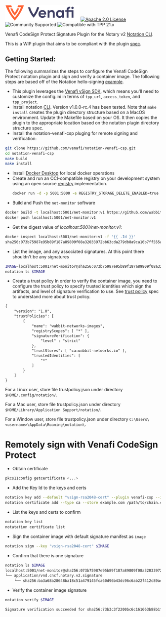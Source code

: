 [![Venafi](https://raw.githubusercontent.com/Venafi/.github/master/images/Venafi_logo.png)](https://www.venafi.com/)
[![Apache 2.0 License](https://img.shields.io/badge/License-Apache%202.0-blue.svg)](https://opensource.org/licenses/Apache-2.0)
![Community Supported](https://img.shields.io/badge/Support%20Level-Community-brightgreen)
![Compatible with TPP 21.x](https://img.shields.io/badge/Compatibility-TPP%2021.x-f9a90c)

Venafi CodeSign Protect Signature Plugin for the Notary v2 [Notation CLI](https://github.com/notaryproject/notation).

This is a WIP plugin that aims to be compliant with the plugin [spec](https://github.com/notaryproject/notaryproject/blob/main/specs/plugin-extensibility.md).

## Getting Started:
The following summarizes the steps to configure the Venafi CodeSign Protect notation plugin and sign and verify a container image.  The following steps are based off of the Notation hello-signing [example](https://github.com/notaryproject/notation/blob/main/docs/hello-signing.md#getting-started).

- This plugin leverages the [Venafi vSign SDK](https://github.com/venafi/vsign), which means you'll need to customize the config.ini in terms of `tpp_url`, `access_token`, and `tpp_project`.
- Install notation [CLI](https://github.com/notaryproject/notation/releases/tag/v1.0.0-rc.4).  Version v1.0.0-rc.4 has been tested. Note that `make install` creates the plugin directory structure based on a MacOS environment.  Update the Makefile based on your OS.  It then copies the plugin to the appropriate location based on the notation plugin directory structure spec.
- Install the notation-venafi-csp pluging for remote signing and verification:
 ```bash
 git clone https://github.com/venafi/notation-venafi-csp.git
 cd notation-venafi-csp
 make build
 make install
 ```
  
- Install [Docker Desktop](https://www.docker.com/products/docker-desktop) for local docker operations
- Create and run an OCI-compatible registry on your development system using an open source [registry](https://github.com/distribution/distribution) implementation.
  ```bash
  docker run -d -p 5001:5000 -e REGISTRY_STORAGE_DELETE_ENABLED=true --name registry registry
  ```
- Build and Push the `net-monitor` software

```bash
docker build -t localhost:5001/net-monitor:v1 https://github.com/wabbit-networks/net-monitor.git#main
docker push localhost:5001/net-monitor:v1
```

- Get the digest value of *localhost:5001/net-monitor:v1*:

```bash
docker inspect localhost:5001/net-monitor:v1 -f '{{ .Id }}'
sha256:073b75987e95b89f187a89809f08a32033972bb63cda279db8a9ca16b7ff555a
```

- List the image, and any associated signatures.  At this point there shouldn't be any signatures

```bash
IMAGE=localhost:5001/net-monitor@sha256:073b75987e95b89f187a89809f08a32033972bb63cda279db8a9ca16b7ff555a
notation ls $IMAGE
```

- Create a trust policy
In order to verify the container image, you need to configure the trust policy to specify trusted identities which sign the artifacts, and level of signature verification to use. See [trust policy](https://notaryproject.dev/docs/concepts/trust-store-trust-policy-specification/#trust-policy) spec to understand more about trust policy. 

```
{
    "version": "1.0",
    "trustPolicies": [
        {
            "name": "wabbit-networks-images",
            "registryScopes": [ "*" ],
            "signatureVerification": {
                "level" : "strict" 
            },
            "trustStores": [ "ca:wabbit-networks.io" ],
            "trustedIdentities": [
                "*"
            ]
        }
    ]
}
```

For a Linux user, store file trustpolicy.json under directory `$HOME/.config/notation/`.

For a Mac user, store file trustpolicy.json under directory `$HOME/Library/Application Support/notation/`.

For a Window user, store file trustpolicy.json under directory `C:\Users\<username>\AppData\Roaming\notation\`.


# Remotely sign with Venafi CodeSign Protect
- Obtain certificate

```bash
pkcs11config getcertificate <...>
```

- Add the Key Id to the keys and certs

```bash
notation key add --default "vsign-rsa2048-cert" --plugin venafi-csp --id "vsign-rsa2048-cert" --plugin-config "config"="/path/to/vsign/config.ini"
notation certificate add --type ca --store example.com /path/to/chain.crt
```

- List the keys and certs to confirm

```bash
notation key list
notatation certificate list
```

- Sign the container image with default signature manifest as `image`

```bash
notation sign --key "vsign-rsa2048-cert" $IMAGE
```

- Confirm that there is one signature

```bash
notation ls $IMAGE
localhost:5001/net-monitor@sha256:073b75987e95b89f187a89809f08a32033972bb63cda279db8a9ca16b7ff555a
└── application/vnd.cncf.notary.v2.signature
    └── sha256:ba3a68a28648ba18c51a479145fca60d96b43dc96c6ab22f412c89ac56a9038b
```

- Verify the container image signature

```bash
notation verify $IMAGE
```

```bash
Signature verification succeeded for sha256:73b3c3f2200bc6c161663b88b1fde3b3ed486518d6b6453fccdfdbbaefa09c7b
```